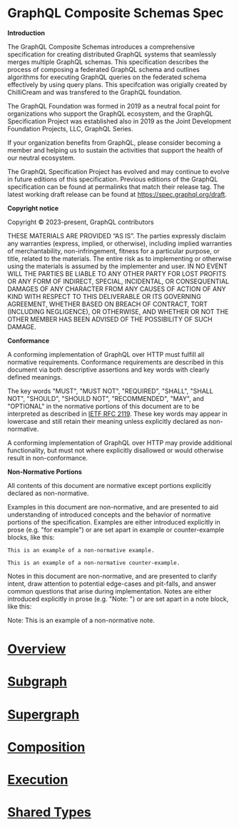# GraphQL Composite Schemas Spec

**Introduction**

The GraphQL Composite Schemas introduces a comprehensive specification for creating distributed GraphQL systems that seamlessly merges multiple GraphQL schemas. This specification describes the process of composing a federated GraphQL schema and outlines algorithms for executing GraphQL queries on the federated schema effectively by using query plans. This specifcation was origially created by ChilliCream and was transfered to the GraphQL foundation.

The GraphQL Foundation was formed in 2019 as a neutral focal point for organizations who support the GraphQL ecosystem, and the GraphQL Specification Project was established also in 2019 as the Joint Development Foundation Projects, LLC, GraphQL Series.

If your organization benefits from GraphQL, please consider becoming a member and helping us to sustain the activities that support the health of our neutral ecosystem.

The GraphQL Specification Project has evolved and may continue to evolve in future editions of this specification. Previous editions of the GraphQL specification can be found at permalinks that match their release tag. The latest working draft release can be found at https://spec.graphql.org/draft.

**Copyright notice**

Copyright © 2023-present, GraphQL contributors

THESE MATERIALS ARE PROVIDED “AS IS”. The parties expressly disclaim any
warranties (express, implied, or otherwise), including implied warranties of
merchantability, non-infringement, fitness for a particular purpose, or title,
related to the materials. The entire risk as to implementing or otherwise using
the materials is assumed by the implementer and user. IN NO EVENT WILL THE
PARTIES BE LIABLE TO ANY OTHER PARTY FOR LOST PROFITS OR ANY FORM OF INDIRECT,
SPECIAL, INCIDENTAL, OR CONSEQUENTIAL DAMAGES OF ANY CHARACTER FROM ANY CAUSES
OF ACTION OF ANY KIND WITH RESPECT TO THIS DELIVERABLE OR ITS GOVERNING
AGREEMENT, WHETHER BASED ON BREACH OF CONTRACT, TORT (INCLUDING NEGLIGENCE), OR
OTHERWISE, AND WHETHER OR NOT THE OTHER MEMBER HAS BEEN ADVISED OF THE
POSSIBILITY OF SUCH DAMAGE.

**Conformance**

A conforming implementation of GraphQL over HTTP must fulfill all normative
requirements. Conformance requirements are described in this document via both
descriptive assertions and key words with clearly defined meanings.

The key words "MUST", "MUST NOT", "REQUIRED", "SHALL", "SHALL NOT", "SHOULD",
"SHOULD NOT", "RECOMMENDED", "MAY", and "OPTIONAL" in the normative portions of
this document are to be interpreted as described in
[IETF RFC 2119](https://tools.ietf.org/html/rfc2119). These key words may appear
in lowercase and still retain their meaning unless explicitly declared as
non-normative.

A conforming implementation of GraphQL over HTTP may provide additional
functionality, but must not where explicitly disallowed or would otherwise
result in non-conformance.

**Non-Normative Portions**

All contents of this document are normative except portions explicitly declared
as non-normative.

Examples in this document are non-normative, and are presented to aid
understanding of introduced concepts and the behavior of normative portions of
the specification. Examples are either introduced explicitly in prose (e.g. "for
example") or are set apart in example or counter-example blocks, like this:

```example
This is an example of a non-normative example.
```

```counter-example
This is an example of a non-normative counter-example.
```

Notes in this document are non-normative, and are presented to clarify intent,
draw attention to potential edge-cases and pit-falls, and answer common
questions that arise during implementation. Notes are either introduced
explicitly in prose (e.g. "Note: ") or are set apart in a note block, like this:

Note: This is an example of a non-normative note.

# [Overview](Section%201%20--%20Overview.md)

# [Subgraph](Section%202%20--%20Subgraph.md)

# [Supergraph](Section%203%20--%20Supergraph.md)

# [Composition](Section%204%20--%20Composition.md)

# [Execution](Section%203%50--%20Execution.md)

# [Shared Types](Section%206%20--%20Shared%20Types.md)
